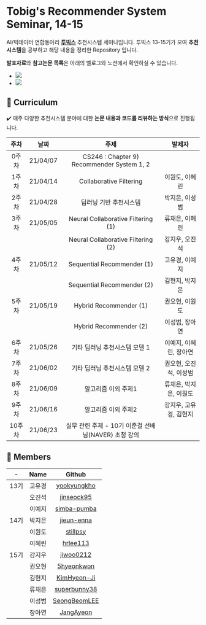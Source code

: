 # Tobig's Recommender System Seminar, 14-15

AI/빅데이터 연합동아리 **[투빅스](http://www.datamarket.kr/xe/page_QEhq64)** 추천시스템 세미나입니다.
투빅스 13-15기가 모여 **추천시스템**을 공부하고 해당 내용을 정리한 Repository 입니다.

**발표자료**와 **참고논문 목록**은 아래의 벨로그와 노션에서 확인하실 수 있습니다.  
* <a href="https://velog.io/@tobigs-recsys" target="_blank"><img src="https://img.shields.io/badge/Velog-20c997?style=flat-square&logo=Vimeo&logoColor=white"/></a>  
* <a href="https://www.notion.so/14-15-41e7c8a8fb5245e1bacc315a6cce9c0b" target="_blank"><img src="https://img.shields.io/badge/Notion-000000?style=flat-square&logo=Notion&logoColor=white"/></a>

## 💎 Curriculum
✔️ 매주 다양한 추천시스템 분야에 대한 **논문 내용과 코드를 리뷰하는 방식**으로 진행됩니다.

주차 | 날짜 | 주제 | 발제자  
:----: | :--------: | :-----------------: | :--------: 
0주차 | 21/04/07 | CS246 : Chapter 9) Recommender System 1, 2 |  
1주차 | 21/04/14 | Collaborative Filtering |이원도, 이혜린  
2주차 | 21/04/28 | 딥러닝 기반 추천시스템 | 박지은, 이성범  
3주차 | 21/05/05 | Neural Collaborative Filtering (1) | 류채은, 이혜린 
 ||  | Neural Collaborative Filtering (2) | 강지우, 오진석  
4주차 | 21/05/12 | Sequential Recommender (1) | 고유경, 이예지  
 ||  | Sequential Recommender (2) | 김현지, 박지은  
5주차 | 21/05/19 | Hybrid Recommender (1) | 권오현, 이원도  
 ||  | Hybrid Recommender (2) | 이성범, 장아연  
6주차 | 21/05/26 | 기타 딥러닝 추천시스템 모델 1  | 이예지, 이혜린, 장아연
7주차 | 21/06/02 | 기타 딥러닝 추천시스템 모델 2 | 권오현, 오진석, 이성범 
8주차 | 21/06/09 | 알고리즘 이외 주제1  | 류채은, 박지은, 이원도
9주차 | 21/06/16 | 알고리즘 이외 주제2  | 강지우, 고유경, 김현지
10주차 | 21/06/23 | 실무 관련 주제 - 10기 이준걸 선배님(NAVER) 초청 강의 | 
  
  
  
## 💎 Members 
| - | Name | Github 
:-: | :-: | :-: 
13기 | 고유경 | [yookyungkho](https://github.com/yookyungkho)  
|| 오진석 | [jinseock95](https://github.com/jinseock95)  
|| 이예지 | [simba-pumba](https://github.com/simba-pumba)  
14기 | 박지은 | [jieun-enna](https://github.com/jieun-enna) 
|| 이원도 | [stillpsy](https://github.com/stillpsy) 
|| 이혜린 | [hrlee113](https://github.com/hrlee113) 
15기 | 강지우 | [jiwoo0212](https://github.com/jiwoo0212) 
|| 권오현 |[5hyeonkwon](https://github.com/5hyeonkwon)  
|| 김현지 | [KimHyeon-Ji](https://github.com/KimHyeon-Ji) 
|| 류채은 | [superbunny38](https://github.com/superbunny38) 
|| 이성범 | [SeongBeomLEE](https://github.com/SeongBeomLEE) 
|| 장아연 | [JangAyeon](https://github.com/JangAyeon)
